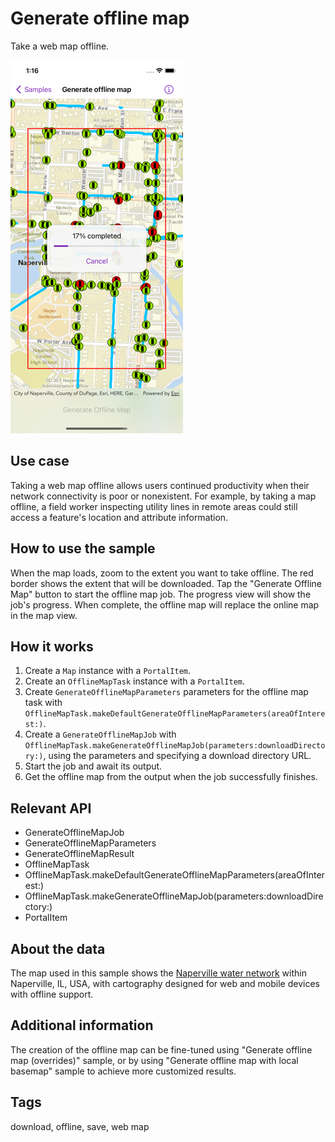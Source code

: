 # Generate offline map

Take a web map offline.

![Screenshot of generate offline map sample](generate-offline-map.png)

## Use case

Taking a web map offline allows users continued productivity when their network connectivity is poor or nonexistent. For example, by taking a map offline, a field worker inspecting utility lines in remote areas could still access a feature's location and attribute information.

## How to use the sample

When the map loads, zoom to the extent you want to take offline. The red border shows the extent that will be downloaded. Tap the "Generate Offline Map" button to start the offline map job. The progress view will show the job's progress. When complete, the offline map will replace the online map in the map view.

## How it works

1. Create a `Map` instance with a `PortalItem`.
2. Create an `OfflineMapTask` instance with a `PortalItem`.
3. Create `GenerateOfflineMapParameters` parameters for the offline map task with `OfflineMapTask.makeDefaultGenerateOfflineMapParameters(areaOfInterest:)`.
4. Create a `GenerateOfflineMapJob` with `OfflineMapTask.makeGenerateOfflineMapJob(parameters:downloadDirectory:)`, using the parameters and specifying a download directory URL.
5. Start the job and await its output.
6. Get the offline map from the output when the job successfully finishes.

## Relevant API

* GenerateOfflineMapJob
* GenerateOfflineMapParameters
* GenerateOfflineMapResult
* OfflineMapTask
* OfflineMapTask.makeDefaultGenerateOfflineMapParameters(areaOfInterest:)
* OfflineMapTask.makeGenerateOfflineMapJob(parameters:downloadDirectory:)
* PortalItem

## About the data

The map used in this sample shows the [Naperville water network](https://www.arcgis.com/home/item.html?id=acc027394bc84c2fb04d1ed317aac674) within Naperville, IL, USA, with cartography designed for web and mobile devices with offline support.

## Additional information

The creation of the offline map can be fine-tuned using "Generate offline map (overrides)" sample, or by using "Generate offline map with local basemap" sample to achieve more customized results.

## Tags

download, offline, save, web map